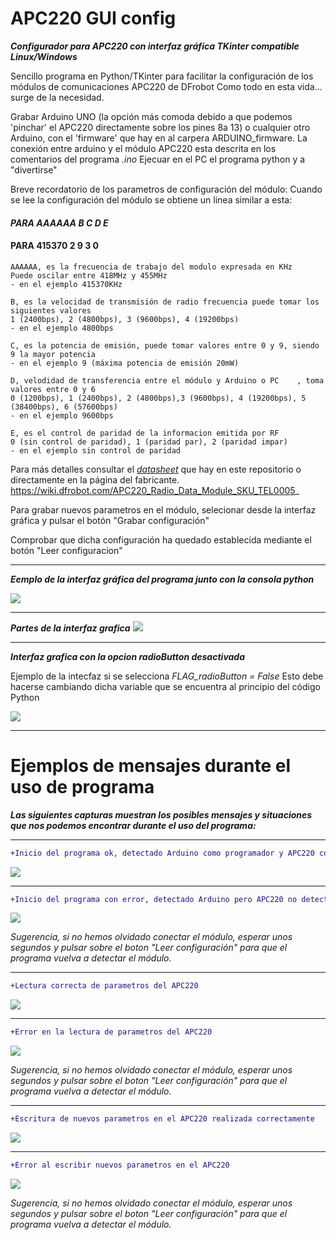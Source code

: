 # APC220 GUI config
***Configurador para APC220 con interfaz gráfica TKinter compatible Linux/Windows***

Sencillo programa en Python/TKinter para facilitar la configuración de los módulos de comunicaciones APC220 de DFrobot
Como todo en esta vida... surge de la necesidad.

Grabar Arduino UNO (la opción más comoda debido a que podemos 'pinchar' el APC220 directamente sobre los pines 8a 13) o cualquier otro Arduino, con el 'firmware' que hay en al carpera ARDUINO_firmware.
La conexión entre arduino y el módulo APC220 esta descrita en los comentarios del programa *.ino*
Ejecuar en el PC el programa python y a "divertirse"


Breve recordatorio de los parametros de configuración del módulo:
Cuando se lee la configuración del módulo se obtiene un linea similar a esta:

####   ***PARA  AAAAAA B C D E***
####   PARA  415370 2 9 3 0 
	AAAAAA, es la frecuencia de trabajo del modulo expresada en KHz 
	Puede oscilar entre 418MHz y 455MHz
	- en el ejemplo 415370KHz 

	B, es la velocidad de transmisión de radio frecuencia puede tomar los siguientes valores
	1 (2400bps), 2 (4800bps), 3 (9600bps), 4 (19200bps)
	- en el ejemplo 4800bps 
	
	C, es la potencia de emisión, puede tomar valores entre 0 y 9, siendo 9 la mayor potencia
	- en el ejemplo 9 (máxima potencia de emisión 20mW)
	
	D, velodidad de transferencia entre el módulo y Arduino o PC 	, toma valores entre 0 y 6
	0 (1200bps), 1 (2400bps), 2 (4800bps),3 (9600bps), 4 (19200bps), 5 (38400bps), 6 (57600bps)
	- en el ejemplo 9600bps 
	
	E, es el control de paridad de la informacion emitida por RF
	0 (sin control de paridad), 1 (paridad par), 2 (paridad impar)
	- en el ejemplo sin control de paridad
	
Para más detalles consultar el [_datasheet_](./APC220_Datasheet.pdf) que hay en este repositorio o directamente en la página del fabricante.
https://wiki.dfrobot.com/APC220_Radio_Data_Module_SKU_TEL0005_


Para grabar nuevos parametros en el módulo, selecionar desde la interfaz gráfica y pulsar el botón "Grabar configuración"

Comprobar que dicha configuración ha quedado establecida mediante el botón "Leer configuracion"

***
***Eemplo de la interfaz gráfica del programa junto con la consola python***

![](./imagenes/configuradorAPC220_inopya.png)


***
***Partes de la interfaz grafica***
![](./imagenes/help.png)


***
***Interfaz grafica con la opcion radioButton desactivada***

Ejemplo de la intecfaz si se selecciona *FLAG_radioButton = False*
Esto debe hacerse cambiando dicha variable que se encuentra al principio del código Python

![](./imagenes/button_mode.png)

***
#  Ejemplos de mensajes durante el uso de programa
***Las siguientes capturas muestran los posibles mensajes y situaciones que nos podemos encontrar durante el uso del programa:***

***
```diff
+Inicio del programa ok, detectado Arduino como programador y APC220 conectado a Arduino
```

![](./imagenes/run_ok.png)

***
```diff
+Inicio del programa con error, detectado Arduino pero APC220 no detectado
```

![](./imagenes/run_fail.png)

*Sugerencia, si no hemos olvidado conectar el módulo, esperar unos segundos y pulsar sobre el boton "Leer configuración"
para que el programa vuelva a detectar el módulo.*

***
```diff
+Lectura correcta de parametros del APC220
```

![](./imagenes/read_ok.png)

***
```diff
+Error en la lectura de parametros del APC220
```

![](./imagenes/read_fail.png)

*Sugerencia, si no hemos olvidado conectar el módulo, esperar unos segundos y pulsar sobre el boton "Leer configuración"
para que el programa vuelva a detectar el módulo.*

***
```diff
+Escritura de nuevos parametros en el APC220 realizada correctamente
```

![](./imagenes/write_ok.png)

***
```diff
+Error al escribir nuevos parametros en el APC220
```

![](./imagenes/write_error.png)

*Sugerencia, si no hemos olvidado conectar el módulo, esperar unos segundos y pulsar sobre el boton "Leer configuración"
para que el programa vuelva a detectar el módulo.*
